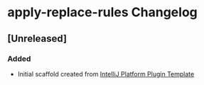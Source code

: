 <!-- Keep a Changelog guide -> https://keepachangelog.com -->

# apply-replace-rules Changelog

## [Unreleased]
### Added
- Initial scaffold created from [IntelliJ Platform Plugin Template](https://github.com/JetBrains/intellij-platform-plugin-template)
